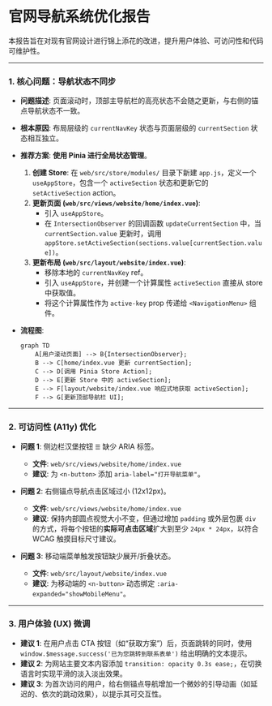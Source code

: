 # 官网导航系统优化报告

本报告旨在对现有官网设计进行锦上添花的改进，提升用户体验、可访问性和代码可维护性。

---

### 1. 核心问题：导航状态不同步

*   **问题描述**: 页面滚动时，顶部主导航栏的高亮状态不会随之更新，与右侧的锚点导航状态不一致。
*   **根本原因**: 布局层级的 `currentNavKey` 状态与页面层级的 `currentSection` 状态相互独立。
*   **推荐方案**: **使用 Pinia 进行全局状态管理**。
    1.  **创建 Store**: 在 `web/src/store/modules/` 目录下新建 `app.js`，定义一个 `useAppStore`，包含一个 `activeSection` 状态和更新它的 `setActiveSection` action。
    2.  **更新页面 (`web/src/views/website/home/index.vue`)**:
        *   引入 `useAppStore`。
        *   在 `IntersectionObserver` 的回调函数 `updateCurrentSection` 中，当 `currentSection.value` 更新时，调用 `appStore.setActiveSection(sections.value[currentSection.value])`。
    3.  **更新布局 (`web/src/layout/website/index.vue`)**:
        *   移除本地的 `currentNavKey` ref。
        *   引入 `useAppStore`，并创建一个计算属性 `activeSection` 直接从 store 中获取值。
        *   将这个计算属性作为 `active-key` prop 传递给 `<NavigationMenu>` 组件。

*   **流程图**:
    ```mermaid
    graph TD
        A[用户滚动页面] --> B{IntersectionObserver};
        B --> C[home/index.vue 更新 currentSection];
        C --> D[调用 Pinia Store Action];
        D --> E[更新 Store 中的 activeSection];
        E --> F[layout/website/index.vue 响应式地获取 activeSection];
        F --> G[更新顶部导航栏 UI];
    ```

---

### 2. 可访问性 (A11y) 优化

*   **问题 1**: 侧边栏汉堡按钮 `☰` 缺少 ARIA 标签。
    *   **文件**: `web/src/views/website/home/index.vue`
    *   **建议**: 为 `<n-button>` 添加 `aria-label="打开导航菜单"`。

*   **问题 2**: 右侧锚点导航点击区域过小 (12x12px)。
    *   **文件**: `web/src/views/website/home/index.vue`
    *   **建议**: 保持内部圆点视觉大小不变，但通过增加 `padding` 或外层包裹 `div` 的方式，将每个按钮的**实际可点击区域**扩大到至少 `24px * 24px`，以符合 WCAG 触摸目标尺寸建议。

*   **问题 3**: 移动端菜单触发按钮缺少展开/折叠状态。
    *   **文件**: `web/src/layout/website/index.vue`
    *   **建议**: 为移动端的 `<n-button>` 动态绑定 `:aria-expanded="showMobileMenu"`。

---

### 3. 用户体验 (UX) 微调

*   **建议 1**: 在用户点击 CTA 按钮（如“获取方案”）后，页面跳转的同时，使用 `window.$message.success('已为您跳转到联系表单')` 给出明确的文本提示。
*   **建议 2**: 为网站主要文本内容添加 `transition: opacity 0.3s ease;`，在切换语言时实现平滑的淡入淡出效果。
*   **建议 3**: 为首次访问的用户，给右侧锚点导航增加一个微妙的引导动画（如延迟的、依次的跳动效果），以提示其可交互性。